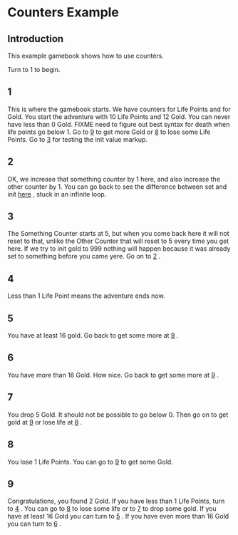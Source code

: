 # Counters Example #


## Introduction ##
 This example gamebook shows how to use counters.

Turn to 1 to begin.
<a name="section1">

## 1 ##
 This is where the gamebook starts. We have counters for Life Points and for Gold. You start the adventure with 10 Life Points and 12 Gold. You can never have less than 0 Gold. FIXME need to figure out best syntax for death when life points go below 1. Go to [9](#section9)
 to get more Gold or [8](#section8)
 to lose some Life Points. Go to [3](#section3)
 for testing the init value markup. 
<a name="section2">

## 2 ##
 OK, we increase that something counter by 1 here, and also increase the other counter by 1. You can go back to see the difference between set and init [here](#section3)
, stuck in an infinite loop.
<a name="section3">

## 3 ##
 The Something Counter starts at 5, but when you come back here it will not reset to that, unlike the Other Counter that will reset to 5 every time you get here. If we try to init gold to 999 nothing will happen because it was already set to something before you came yere. Go on to [2](#section2)
. 
<a name="section4">

## 4 ##
 Less than 1 Life Point means the adventure ends now. 
<a name="section5">

## 5 ##
 You have at least 16 gold. Go back to get some more at [9](#section9)
. 
<a name="section6">

## 6 ##
 You have more than 16 Gold. How nice. Go back to get some more at [9](#section9)
. 
<a name="section7">

## 7 ##
 You drop 5 Gold. It should not be possible to go below 0. Then go on to get gold at [9](#section9)
 or lose life at [8](#section8)
. 
<a name="section8">

## 8 ##
 You lose 1 Life Points. You can go to [9](#section9)
 to get some Gold. 
<a name="section9">

## 9 ##
 Congratulations, you found 2 Gold. If you have less than 1 Life Points, turn to [4](#section4)
. You can go to [8](#section8)
 to lose some life or to [7](#section7)
 to drop some gold. If you have at least 16 Gold you can turn to [5](#section5)
. If you have even more than 16 Gold you can turn to [6](#section6)
. 


